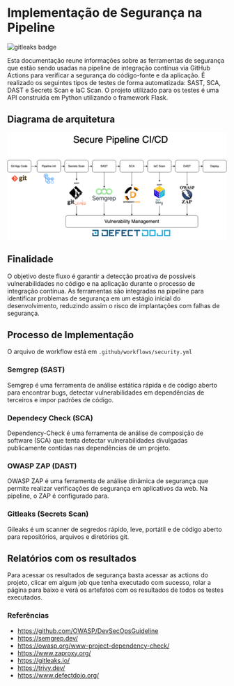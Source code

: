 # Implementação de Segurança na Pipeline
<img alt="gitleaks badge" src="https://img.shields.io/badge/protected%20by-gitleaks-blue">

Esta documentação reune informações sobre as ferramentas de segurança que estão sendo usadas na pipeline de integração contínua via GitHub Actions para verificar a segurança do código-fonte e da aplicação. É realizado os seguintes tipos de testes de forma automatizada: SAST, SCA, DAST e Secrets Scan e IaC Scan. O projeto utilizado para os testes é uma API construida em Python utilizando o framework Flask.

## Diagrama de arquitetura
![DevSecOps](/devsecops.png "DevSecOps")

## Finalidade
O objetivo deste fluxo é garantir a detecção proativa de possíveis vulnerabilidades no código e na aplicação durante o processo de integração contínua. As ferramentas são integradas na pipeline para identificar problemas de segurança em um estágio inicial do desenvolvimento, reduzindo assim o risco de implantações com falhas de segurança.

## Processo de Implementação

O arquivo de workflow está em ```.github/workflows/security.yml```

### Semgrep (SAST)
Semgrep é uma ferramenta de análise estática rápida e de código aberto para encontrar bugs, detectar vulnerabilidades em dependências de terceiros e impor padrões de código.

### Dependecy Check (SCA)
Dependency-Check é uma ferramenta de análise de composição de software (SCA) que tenta detectar vulnerabilidades divulgadas publicamente contidas nas dependências de um projeto.

### OWASP ZAP (DAST)
OWASP ZAP é uma ferramenta de análise dinâmica de segurança que permite realizar verificações de segurança em aplicativos da web. Na pipeline, o ZAP é configurado para.

### Gitleaks (Secrets Scan)
Gileaks é um scanner de segredos rápido, leve, portátil e de código aberto para repositórios, arquivos e diretórios git. 

## Relatórios com os resultados
Para acessar os resultados de segurança basta acessar as actions do projeto, clicar em algum job que tenha executado com sucesso, rolar a página para baixo e verá os artefatos com os resultados de todos os testes executados.

### Referências
- https://github.com/OWASP/DevSecOpsGuideline
- https://semgrep.dev/
- https://owasp.org/www-project-dependency-check/
- https://www.zaproxy.org/
- https://gitleaks.io/
- https://trivy.dev/
- https://www.defectdojo.org/
